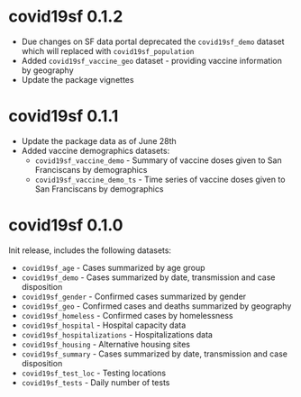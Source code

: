 # covid19sf 0.1.2

* Due changes on SF data portal deprecated the `covid19sf_demo` dataset which will replaced with `covid19sf_population` 
* Added `covid19sf_vaccine_geo` dataset - providing vaccine information by geography
* Update the package vignettes


# covid19sf 0.1.1

* Update the package data as of June 28th
* Added vaccine demographics datasets:
  - `covid19sf_vaccine_demo` -  Summary of vaccine doses given to San Franciscans by demographics
  - `covid19sf_vaccine_demo_ts` -  Time series of vaccine doses given to San Franciscans by demographics


# covid19sf 0.1.0

Init release, includes the following datasets:

-   `covid19sf_age` - Cases summarized by age group
-   `covid19sf_demo` - Cases summarized by date, transmission and case
    disposition
-   `covid19sf_gender` - Confirmed cases summarized by gender
-   `covid19sf_geo` - Confirmed cases and deaths summarized by geography
-   `covid19sf_homeless` - Confirmed cases by homelessness
-   `covid19sf_hospital` - Hospital capacity data
-   `covid19sf_hospitalizations` - Hospitalizations data
-   `covid19sf_housing` - Alternative housing sites
-   `covid19sf_summary` - Cases summarized by date, transmission and
    case disposition
-   `covid19sf_test_loc` - Testing locations
-   `covid19sf_tests` - Daily number of tests
